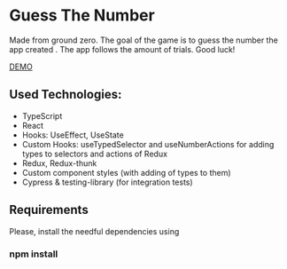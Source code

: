 # Guess The Number
Made from ground zero. The goal of the game is to guess the number the app created . The app follows the amount of trials. Good luck!

[DEMO](https://alexanchek.github.io/guessTheNumber/ "Demo of guess the number")

## Used Technologies:
- TypeScript
- React
- Hooks: UseEffect, UseState
- Custom Hooks: useTypedSelector and useNumberActions for adding types to selectors and actions of Redux
- Redux, Redux-thunk
- Custom component styles (with adding of types to them)
- Cypress & testing-library (for integration tests)

## Requirements
Please, install the needful dependencies using

### npm install
